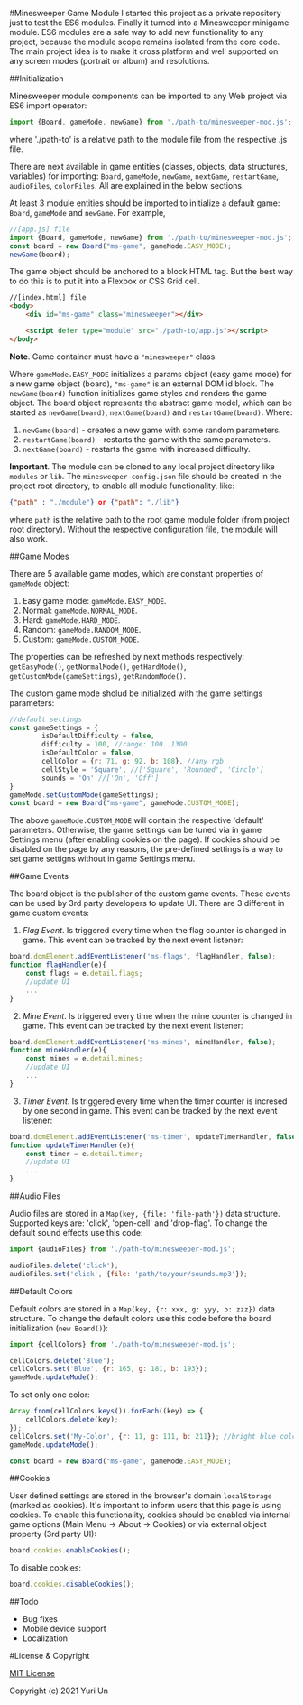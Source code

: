 #Minesweeper Game Module
I started this project as a private repository just to test the ES6 modules. Finally it turned into a Minesweeper minigame module. ES6 modules are a safe way to add new functionality to any project, because the module scope remains isolated from the core code. The main project idea is to make it cross platform and well supported on any screen modes (portrait or album) and resolutions.


##Initialization

Minesweeper module components can be imported to any Web project via ES6 import operator:

```javascript
import {Board, gameMode, newGame} from './path-to/minesweeper-mod.js';
```

where './path-to' is a relative path to the module file from the respective .js file.

There are next available in game entities (classes, objects, data structures, variables) for importing: `Board`, `gameMode`, `newGame`, `nextGame`, `restartGame`, `audioFiles`, `colorFiles`. All are explained in the below sections.

At least 3 module entities should be imported to initialize a default game: `Board`, `gameMode` and `newGame`. For example,

```javascript
//[app.js] file
import {Board, gameMode, newGame} from './path-to/minesweeper-mod.js';
const board = new Board("ms-game", gameMode.EASY_MODE);
newGame(board);
```

The game object should be anchored to a block HTML tag. But the best way to do this is to put it into a Flexbox or CSS Grid cell.

```html
//[index.html] file
<body>
    <div id="ms-game" class="minesweeper"></div>

    <script defer type="module" src="./path-to/app.js"></script>
</body>
```

**Note**. Game container must have a `"minesweeper"` class.

Where `gameMode.EASY_MODE` initializes a params object (easy game mode) for a new game object (board), `"ms-game"` is an external DOM id block. The `newGame(board)` function initializes game styles and renders the game object. The board object represents the abstract game model, which can be started as `newGame(board)`, `nextGame(board)` and `restartGame(board)`. Where:
1. `newGame(board)` - creates a new game with some random parameters.
2. `restartGame(board)` - restarts the game with the same parameters.
3. `nextGame(board)` - restarts the game with increased difficulty.

**Important**. The module can be cloned to any local project directory like `modules` or `lib`. The `minesweeper-config.json` file should be created in the project root directory, to enable all module functionality, like:

```json
{"path" : "./module"} or {"path": "./lib"} 
```

where `path` is the relative path to the root game module folder (from project root directory). Without the respective configuration file, the module will also work.

##Game Modes

There are 5 available game modes, which are constant properties of `gameMode` object:
1. Easy game mode: `gameMode.EASY_MODE`. 
2. Normal: `gameMode.NORMAL_MODE`.
3. Hard: `gameMode.HARD_MODE`.
4. Random: `gameMode.RANDOM_MODE`.
5. Custom: `gameMode.CUSTOM_MODE`.

The properties can be refreshed by next methods respectively: `getEasyMode()`, `getNormalMode()`, `getHardMode()`, `getCustomMode(gameSettings)`, `getRandomMode()`.

The custom game mode sholud be initialized with the game settings parameters:

```javascript
//default settings
const gameSettings = {
        isDefaultDifficulty = false,
        difficulty = 100, //range: 100..1300
        isDefaultColor = false,
        cellColor = {r: 71, g: 92, b: 108}, //any rgb
        cellStyle = 'Square', //['Square', 'Rounded', 'Circle']
        sounds = 'On' //['On', 'Off']  
}
gameMode.setCustomMode(gameSettings);
const board = new Board("ms-game", gameMode.CUSTOM_MODE);
```

The above `gameMode.CUSTOM_MODE` will contain the respective 'default' parameters. Otherwise, the game settings can be tuned via in game Settings menu (after enabling cookies on the page). If cookies should be disabled on the page by any reasons, the pre-defined settings is a way to set game settigns without in game Settings menu.

##Game Events

The board object is the publisher of the custom game events. These events can be used by 3rd party developers to update UI. There are 3 different in game custom events:
1. *Flag Event*. Is triggered every time when the flag counter is changed in game.
This event can be tracked by the next event listener:

```javascript
board.domElement.addEventListener('ms-flags', flagHandler, false);
function flagHandler(e){
    const flags = e.detail.flags;
    //update UI
    ...
}
```

2. *Mine Event*. Is triggered every time when the mine counter is changed in game.
This event can be tracked by the next event listener:

```javascript
board.domElement.addEventListener('ms-mines', mineHandler, false);
function mineHandler(e){
    const mines = e.detail.mines;
    //update UI
    ...
}
```

3. *Timer Event*. Is triggered every time when the timer counter is incresed by one second in game. This event can be tracked by the next event listener:

```javascript
board.domElement.addEventListener('ms-timer', updateTimerHandler, false);
function updateTimerHandler(e){
    const timer = e.detail.timer;
    //update UI
    ...
}
```

##Audio Files

Audio files are stored in a `Map(key, {file: 'file-path'})` data structure. Supported keys are: 'click', 'open-cell' and 'drop-flag'. To change the default sound effects use this code:

```javascript
import {audioFiles} from './path-to/minesweeper-mod.js';

audioFiles.delete('click');
audioFiles.set('click', {file: 'path/to/your/sounds.mp3'});
```

##Default Colors

Default colors are stored in a `Map(key, {r: xxx, g: yyy, b: zzz})` data structure. To change the default colors use this code before the board initialization (`new Board()`):

```javascript
import {cellColors} from './path-to/minesweeper-mod.js';

cellColors.delete('Blue');
cellColors.set('Blue', {r: 165, g: 181, b: 193});
gameMode.updateMode();
```

To set only one color:

```javascript
Array.from(cellColors.keys()).forEach((key) => {
    cellColors.delete(key);
});
cellColors.set('My-Color', {r: 11, g: 111, b: 211}); //bright blue color
gameMode.updateMode();

const board = new Board("ms-game", gameMode.EASY_MODE);
```

##Cookies

User defined settings are stored in the browser's domain `localStorage` (marked as cookies). It's important to inform users that this page is using cookies. To enable this functionality, cookies should be enabled via internal game options (Main Menu -> About -> Cookies) or via external object property (3rd party UI):

```javascript
board.cookies.enableCookies();
```

To disable cookies:

```javascript
board.cookies.disableCookies();
```

##Todo
* Bug fixes
* Mobile device support
* Localization

#License & Copyright

[MIT License](LICENSE)

Copyright (c) 2021 Yuri Un


